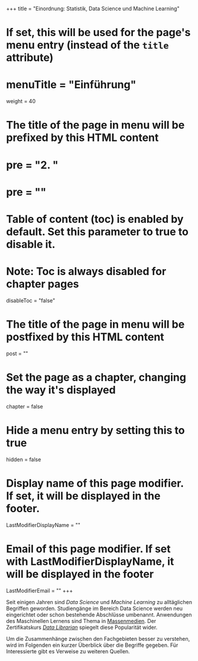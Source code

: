 +++
title = "Einordnung: Statistik, Data Science und Machine Learning"
# If set, this will be used for the page's menu entry (instead of the `title` attribute)
# menuTitle = "Einführung"
weight = 40
# The title of the page in menu will be prefixed by this HTML content
# pre = "<b>2. </b>"
# pre = "<i class='fab fa-github'></i>"
# Table of content (toc) is enabled by default. Set this parameter to true to disable it.
# Note: Toc is always disabled for chapter pages
disableToc = "false"

# The title of the page in menu will be postfixed by this HTML content
post = ""
# Set the page as a chapter, changing the way it's displayed
chapter = false
# Hide a menu entry by setting this to true
hidden = false
# Display name of this page modifier. If set, it will be displayed in the footer.
LastModifierDisplayName = ""
# Email of this page modifier. If set with LastModifierDisplayName, it will be displayed in the footer
LastModifierEmail = ""
+++


Seit einigen Jahren sind *Data Science* und *Machine Learning* zu alltäglichen Begriffen geworden. Studiengänge im Bereich Data Science werden neu eingerichtet oder schon bestehende Abschlüsse umbenannt<!-- [umbenannt](http://west.uni-koblenz.de/studying/mwds) -->. Anwendungen des Maschinellen Lernens sind Thema in [Massenmedien](https://www.sueddeutsche.de/thema/K%C3%BCnstliche_Intelligenz). Der Zertifikatskurs [*Data Librarian*](https://www.th-koeln.de/weiterbildung/zertifikatskurs-data-librarian_63393.php) spiegelt diese Popularität wider.

Um die Zusammenhänge zwischen den Fachgebieten besser zu verstehen, wird im Folgenden ein kurzer Überblick über die Begriffe gegeben. Für Interessierte gibt es Verweise zu weiteren Quellen.

<script type="text/javascript" src="https://ssl.gstatic.com/trends_nrtr/1982_RC01/embed_loader.js"></script>
<script type="text/javascript">
  trends.embed.renderExploreWidget("TIMESERIES", {"comparisonItem":[{"keyword":"data science","geo":"DE","time":"2010-01-01 2024-02-01"},{"keyword":"machine learning","geo":"DE","time":"2010-01-01 2024-02-01"}],"category":0,"property":""}, {"exploreQuery":"date=2010-01-01%202023-02-01&geo=DE&q=data%20science,machine%20learning","guestPath":"https://trends.google.com:443/trends/embed/"});
</script>
